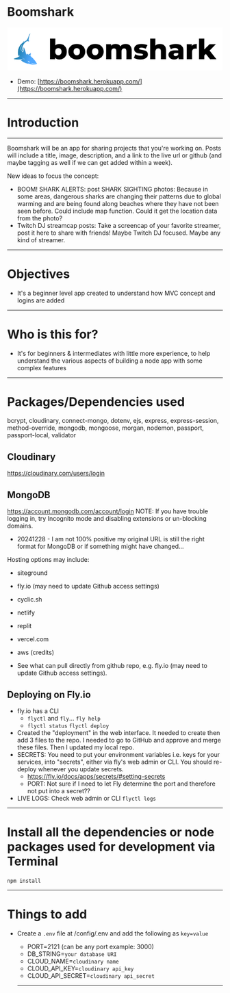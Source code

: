 # Boomshark

![Boomshark](https://raw.githubusercontent.com/jamespro/boomshark/main/public/img/boomshark-logo.png)

- Demo: [https://boomshark.herokuapp.com/](https://boomshark.herokuapp.com/)

---

# Introduction

---

Boomshark will be an app for sharing projects that you're working on. Posts will include a title, image, description, and a link to the live url or github (and maybe tagging as well if we can get added within a week).

New ideas to focus the concept:

- BOOM! SHARK ALERTS: post SHARK SIGHTING photos: Because in some areas, dangerous sharks are changing their patterns due to global warming and are being found along beaches where they have not been seen before. Could include map function. Could it get the location data from the photo?
- Twitch DJ streamcap posts: Take a screencap of your favorite streamer, post it here to share with friends! Maybe Twitch DJ focused. Maybe any kind of streamer.

---

# Objectives

- It's a beginner level app created to understand how MVC concept and logins are added

---

# Who is this for?

- It's for beginners & intermediates with little more experience, to help understand the various aspects of building a node app with some complex features

---

# Packages/Dependencies used

bcrypt, cloudinary, connect-mongo, dotenv, ejs, express, express-session, method-override, mongodb, mongoose, morgan, nodemon, passport, passport-local, validator

## Cloudinary

https://cloudinary.com/users/login

## MongoDB

https://account.mongodb.com/account/login
NOTE: If you have trouble logging in, try Incognito mode and disabling extensions or un-blocking domains.

- 20241228 - I am not 100% positive my original URL is still the right format for MongoDB or if something might have changed...

Hosting options may include:

- siteground
- fly.io (may need to update Github access settings)
- cyclic.sh
- netlify
- replit
- vercel.com
- aws (credits)

- See what can pull directly from github repo, e.g. fly.io (may need to update Github access settings).

## Deploying on Fly.io

- fly.io has a CLI
  - `flyctl` and `fly`... `fly help`
  - `flyctl status` `flyctl deploy`
- Created the "deployment" in the web interface. It needed to create then add 3 files to the repo. I needed to go to GitHub and approve and merge these files. Then I updated my local repo.
- SECRETS: You need to put your environment variables i.e. keys for your services, into "secrets", either via fly's web admin or CLI. You should re-deploy whenever you update secrets.
  - https://fly.io/docs/apps/secrets/#setting-secrets
  - PORT: Not sure if I need to let Fly determine the port and therefore not put into a secret??
- LIVE LOGS: Check web admin or CLI `flyctl logs`

---

# Install all the dependencies or node packages used for development via Terminal

`npm install`

---

# Things to add

- Create a `.env` file at /config/.env and add the following as `key=value`

  - PORT=2121 (can be any port example: 3000)
  - DB_STRING=`your database URI`
  - CLOUD_NAME=`cloudinary name`
  - CLOUD_API_KEY=`cloudinary api_key`
  - CLOUD_API_SECRET=`cloudinary api_secret`

  ***
